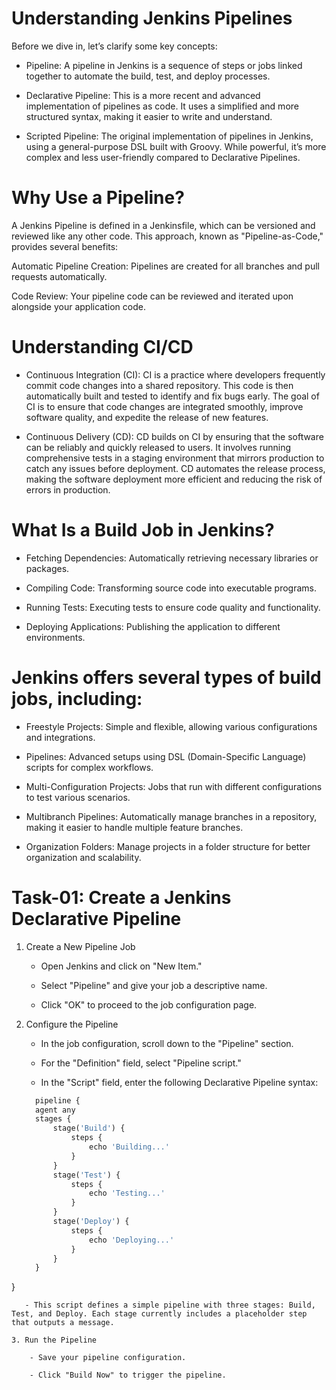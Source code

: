 # Understanding Jenkins Pipelines
Before we dive in, let’s clarify some key concepts:

- Pipeline: A pipeline in Jenkins is a sequence of steps or jobs linked together to automate the build, test, and deploy processes.

- Declarative Pipeline: This is a more recent and advanced implementation of pipelines as code. It uses a simplified and more structured syntax, making it easier to write and understand.

- Scripted Pipeline: The original implementation of pipelines in Jenkins, using a general-purpose DSL built with Groovy. While powerful, it’s more complex and less user-friendly compared to Declarative Pipelines.

# Why Use a Pipeline?
A Jenkins Pipeline is defined in a Jenkinsfile, which can be versioned and reviewed like any other code. This approach, known as "Pipeline-as-Code," provides several benefits:

Automatic Pipeline Creation: Pipelines are created for all branches and pull requests automatically.

Code Review: Your pipeline code can be reviewed and iterated upon alongside your application code.

























# Understanding CI/CD
- Continuous Integration (CI): CI is a practice where developers frequently commit code changes into a shared repository. This code is then automatically built and tested to identify and fix bugs early. The goal of CI is to ensure that code changes are integrated smoothly, improve software quality, and expedite the release of new features.

- Continuous Delivery (CD): CD builds on CI by ensuring that the software can be reliably and quickly released to users. It involves running comprehensive tests in a staging environment that mirrors production to catch any issues before deployment. CD automates the release process, making the software deployment more efficient and reducing the risk of errors in production.

# What Is a Build Job in Jenkins?
- Fetching Dependencies: Automatically retrieving necessary libraries or packages.

- Compiling Code: Transforming source code into executable programs.

- Running Tests: Executing tests to ensure code quality and functionality.

- Deploying Applications: Publishing the application to different environments.

# Jenkins offers several types of build jobs, including:

- Freestyle Projects: Simple and flexible, allowing various configurations and integrations.

- Pipelines: Advanced setups using DSL (Domain-Specific Language) scripts for complex workflows.

- Multi-Configuration Projects: Jobs that run with different configurations to test various scenarios.

- Multibranch Pipelines: Automatically manage branches in a repository, making it easier to handle multiple feature branches.

- Organization Folders: Manage projects in a folder structure for better organization and scalability.

# Task-01: Create a Jenkins Declarative Pipeline
1. Create a New Pipeline Job

    - Open Jenkins and click on "New Item."

    - Select "Pipeline" and give your job a descriptive name.

    - Click "OK" to proceed to the job configuration page.

2. Configure the Pipeline

    - In the job configuration, scroll down to the "Pipeline" section.

    - For the "Definition" field, select "Pipeline script."

    - In the "Script" field, enter the following Declarative Pipeline syntax:

    ```Dockerfile
      pipeline {
      agent any
      stages {
          stage('Build') {
              steps {
                  echo 'Building...'
              }
          }
          stage('Test') {
              steps {
                  echo 'Testing...'
              }
          }
          stage('Deploy') {
              steps {
                  echo 'Deploying...'
              }
          }
      }
  }
```
   - This script defines a simple pipeline with three stages: Build, Test, and Deploy. Each stage currently includes a placeholder step that outputs a message.

3. Run the Pipeline

    - Save your pipeline configuration.

    - Click "Build Now" to trigger the pipeline.



